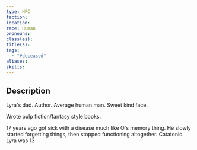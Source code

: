 ```yaml
---
type: NPC
faction: 
location: 
race: Human
pronouns: 
class(es): 
title(s): 
tags:
  - "#deceased"
aliases: 
skills:
---
```

## Description
Lyra's dad. Author. Average human man. Sweet kind face.

Wrote pulp fiction/fantasy style books.

17 years ago got sick with a disease much like O's memory thing. He slowly started forgetting things, then stopped functioning altogether. Catatonic. Lyra was 13